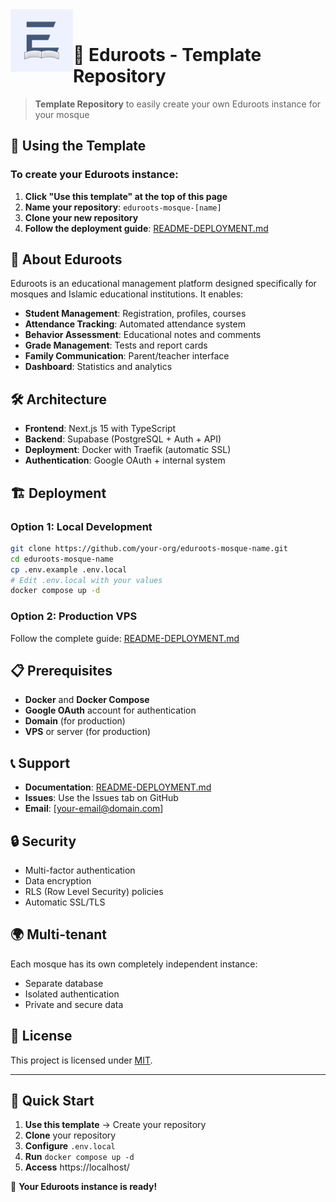 <img src="./public/icon-512x512.png" alt="Logo Eduroots" width="100" align="left">

<br>

# 🕌 Eduroots - Template Repository

> **Template Repository** to easily create your own Eduroots instance for your mosque

## 🚀 Using the Template

### To create your Eduroots instance:

1. **Click "Use this template" at the top of this page**
2. **Name your repository**: `eduroots-mosque-[name]`
3. **Clone your new repository**
4. **Follow the deployment guide**: [README-DEPLOYMENT.md](./README-DEPLOYMENT.md)

## 📖 About Eduroots

Eduroots is an educational management platform designed specifically for mosques and Islamic educational institutions. It enables:

- **Student Management**: Registration, profiles, courses
- **Attendance Tracking**: Automated attendance system
- **Behavior Assessment**: Educational notes and comments
- **Grade Management**: Tests and report cards
- **Family Communication**: Parent/teacher interface
- **Dashboard**: Statistics and analytics

## 🛠 Architecture

- **Frontend**: Next.js 15 with TypeScript
- **Backend**: Supabase (PostgreSQL + Auth + API)
- **Deployment**: Docker with Traefik (automatic SSL)
- **Authentication**: Google OAuth + internal system

## 🏗 Deployment

### Option 1: Local Development
```bash
git clone https://github.com/your-org/eduroots-mosque-name.git
cd eduroots-mosque-name
cp .env.example .env.local
# Edit .env.local with your values
docker compose up -d
```

### Option 2: Production VPS
Follow the complete guide: [README-DEPLOYMENT.md](./README-DEPLOYMENT.md)

## 📋 Prerequisites

- **Docker** and **Docker Compose**
- **Google OAuth** account for authentication
- **Domain** (for production)
- **VPS** or server (for production)

## 📞 Support

- **Documentation**: [README-DEPLOYMENT.md](./README-DEPLOYMENT.md)
- **Issues**: Use the Issues tab on GitHub
- **Email**: [your-email@domain.com]

## 🔒 Security

- Multi-factor authentication
- Data encryption
- RLS (Row Level Security) policies
- Automatic SSL/TLS

## 🌍 Multi-tenant

Each mosque has its own completely independent instance:
- Separate database
- Isolated authentication
- Private and secure data

## 📄 License

This project is licensed under [MIT](./LICENSE).

---

## 🏁 Quick Start

1. **Use this template** → Create your repository
2. **Clone** your repository
3. **Configure** `.env.local`
4. **Run** `docker compose up -d`
5. **Access** https://localhost/

🎉 **Your Eduroots instance is ready!**

